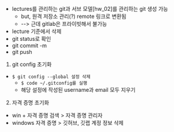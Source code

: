 - lectures를 관리하는 git과 서브 모델[hw_02]를 관리하는 git 생성 가능
  - but, 원격 저장소 관리(?) remote 링크로 변환됨
  - --> 근데 gitlab은 프라이빗해서 불가능
- lecture 기준에서 삭제
- git status로 확인
- git commit -m
- git push
1. git config 초기화
- `$ git config --global 설정 삭제`
  - `$ code ~/.gitconfig를 실행`
  - 해당 설정에 작성된 username과 email 모두 지우기
2. 자격 증명 초기화
  - win + 자격 증명 검색 > 자격 증명 관리자
  - windows 자격 증명 > 깃허브, 깃랩 계정 정보 삭제